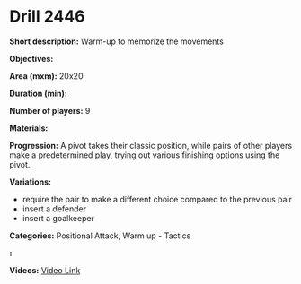 # Drill 2446

**Short description:**
Warm-up to memorize the movements

**Objectives:**


**Area (mxm):**
20x20

**Duration (min):**


**Number of players:**
9

**Materials:**


**Progression:**
A pivot takes their classic position, while pairs of other players make a predetermined play, trying out various finishing options using the pivot.

**Variations:**
- require the pair to make a different choice compared to the previous pair
- insert a defender
- insert a goalkeeper

**Categories:**
Positional Attack, Warm up - Tactics

**:**


**Videos:**
[Video Link](https://www.youtube.com/embed/3HG0nqCpRJ0)

